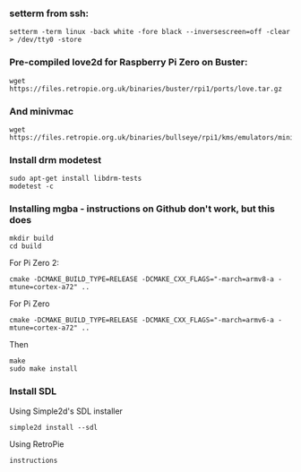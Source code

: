 ### setterm from ssh:
```
setterm -term linux -back white -fore black --inversescreen=off -clear > /dev/tty0 -store
```
### Pre-compiled love2d for Raspberry Pi Zero on Buster:
```
wget https://files.retropie.org.uk/binaries/buster/rpi1/ports/love.tar.gz
```
### And minivmac
```
wget https://files.retropie.org.uk/binaries/bullseye/rpi1/kms/emulators/minivmac.tar.gz.asc 
```
### Install drm modetest
```
sudo apt-get install libdrm-tests
modetest -c
```
### Installing mgba - instructions on Github don't work, but this does
```
mkdir build
cd build
```
For Pi Zero 2:
```
cmake -DCMAKE_BUILD_TYPE=RELEASE -DCMAKE_CXX_FLAGS="-march=armv8-a -mtune=cortex-a72" ..
```
For Pi Zero
```
cmake -DCMAKE_BUILD_TYPE=RELEASE -DCMAKE_CXX_FLAGS="-march=armv6-a -mtune=cortex-a72" ..
```
Then
```
make
sudo make install
```
### Install SDL
Using Simple2d's SDL installer
```
simple2d install --sdl
```
Using RetroPie
```
instructions
```
